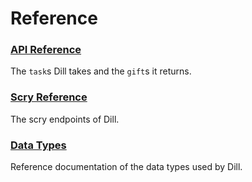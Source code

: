 # Reference

### [API Reference](system/kernel/dill/reference/tasks)

The `task`s Dill takes and the `gift`s it returns.

### [Scry Reference](system/kernel/dill/reference/scry)

The scry endpoints of Dill.

### [Data Types](system/kernel/dill/reference/data-types)

Reference documentation of the data types used by Dill.
